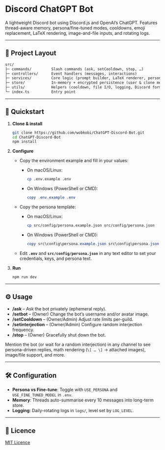 # Discord ChatGPT Bot

A lightweight Discord bot using Discord.js and OpenAI’s ChatGPT.
Features thread-aware memory, persona/fine-tuned modes, cooldowns, emoji replacement, LaTeX rendering, image-and-file inputs, and rotating logs.

---

## 📂 Project Layout

```txt
src/
├─ commands/         Slash commands (ask, setCooldown, stop, …)
├─ controllers/      Event handlers (messages, interactions)
├─ services/         Core logic (prompt builder, LaTeX renderer, persona)
├─ store/            In-memory + encrypted persistence (user & clone memory)
├─ utils/            Helpers (cooldown, file I/O, logging, Discord formatting)
└─ index.ts          Entry point
```

---

## 🚀 Quickstart

1. **Clone & install**

   ```bash
   git clone https://github.com/wobkobi/ChatGPT-Discord-Bot.git
   cd ChatGPT-Discord-Bot
   npm install
   ```

2. **Configure**
   - Copy the environment example and fill in your values:
     - On macOS/Linux:

       ```bash
       cp .env.example .env
       ```

     - On Windows (PowerShell or CMD):

       ```powershell
       copy .env.example .env
       ```

   - Copy the persona template:
     - On macOS/Linux:

       ```bash
       cp src/config/persona.example.json src/config/persona.json
       ```

     - On Windows (PowerShell or CMD):

       ```powershell
       copy src\config\persona.example.json src\config\persona.json
       ```

   - Edit **`.env`** and **`src/config/persona.json`** in any text editor to set your credentials, keys, and persona text.

3. **Run**

   ```bash
   npm run dev
   ```

---

## ⚙️ Usage

- **/ask** – Ask the bot privately (ephemeral reply).
- **/setbot** – (Owner) Change the bot’s username and/or avatar image.
- **/setCooldown** – (Owner/Admin) Adjust rate limits per-guild.
- **/setinterjection** – (Owner/Admin) Configure random interjection frequency.
- **/stop** – (Owner) Gracefully shut down the bot.

Mention the bot (or wait for a random interjection) in any channel to see persona-driven replies, math rendering (`\[ … \]` → attached images), image/file support, and more.

---

## 🛠️ Configuration

- **Persona vs Fine-tune**: Toggle with `USE_PERSONA` and `USE_FINE_TUNED_MODEL` in `.env`.
- **Memory**: Threads auto-summarise every 10 messages into long-term store.
- **Logging**: Daily-rotating logs in `logs/`, level set by `LOG_LEVEL`.

---

## 📄 Licence

[MIT Licence](LICENSE)
